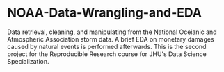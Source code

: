 # NOAA-Data-Wrangling-and-EDA
Data retrieval, cleaning, and manipulating from the National Oceianic and Atmospheric Association storm data. A brief EDA on monetary damages caused by natural events is performed afterwards. This is the second project for the Reproducible Research course for JHU's Data Science Specialization.


